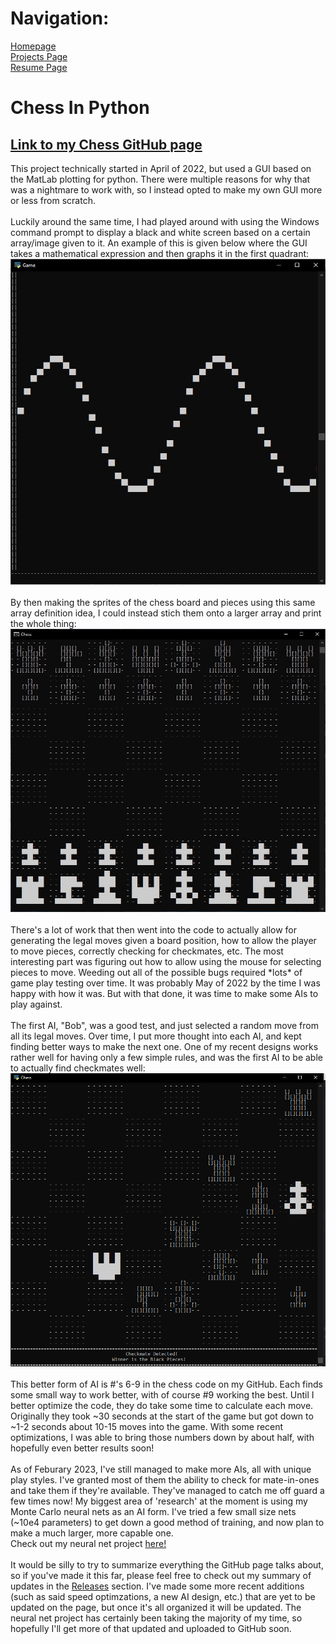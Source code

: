 <html>
<body>

  <div>
    <h1> Navigation: </h1>
    <p>
      <a href="https://scicapt.github.io"> Homepage </a>
      <br>
      <a href="https://scicapt.github.io/Projects"> Projects Page </a>
      <br>
      <a href="https://scicapt.github.io/Resume">Resume Page</a>
    </p>
  </div>
  
  <div>
  <h1>Chess In Python</h1>
    <h2><a href="https://github.com/SciCapt/Chess_Completed">Link to my Chess GitHub page</a></h2>
  <p>
    This project technically started in April of 2022, but used a GUI based on the MatLab plotting for python. There were multiple reasons for why that was a nightmare to work with, so I instead opted to make my own GUI more or less from scratch.
    <br><br>
    Luckily around the same time, I had played around with using the Windows command prompt to display a black and white screen based on a certain array/image given to it. An example of this is given below where the GUI takes a mathematical expression and then graphs it in the first quadrant:
    <br>
    <img src="./docs/assets/CmdSineWave.JPG">
    <br><br>
    By then making the sprites of the chess board and pieces using this same array definition idea, I could instead stich them onto a larger array and print the whole thing:
    <br>
    <img src="./docs/assets/Chess2.JPG">
    <br><br>
    There's a lot of work that then went into the code to actually allow for generating the legal moves given a board position, how to allow the player to move pieces, correctly checking for checkmates, etc. The most interesting part was figuring out how to allow using the mouse for selecting pieces to move. Weeding out all of the possible bugs required *lots* of game play testing over time. It was probably May of 2022 by the time I was happy with how it was. But with that done, it was time to make some AIs to play against.
    <br><br>
    The first AI, "Bob", was a good test, and just selected a random move from all its legal moves. Over time, I put more thought into each AI, and kept finding better ways to make the next one. One of my recent designs works rather well for having only a few simple rules, and was the first AI to be able to actually find checkmates well:
    <br>
    <img src="./docs/assets/Chess3.png">
    <br><br>
    This better form of AI is #'s 6-9 in the chess code on my GitHub. Each finds some small way to work better, with of course #9 working the best. Until I better optimize the code, they do take some time to calculate each move. Originally they took ~30 seconds at the start of the game but got down to ~1-2 seconds about 10-15 moves into the game. With some recent optimizations, I was able to bring those numbers down by about half, with hopefully even better results soon!
    <br><br>
    As of Feburary 2023, I've still managed to make more AIs, all with unique play styles. I've granted most of them the ability to check for mate-in-ones and take them if they're available. They've managed to catch me off guard a few times now! My biggest area of 'research' at the moment is using my Monte Carlo neural nets as an AI form. I've tried a few small size nets (~10e4 parameters) to get down a good method of training, and now plan to make a much larger, more capable one. 
    <br>
    Check out my neural net project <a href="https://github.com/SciCapt/Monte-Carlo-Neural-Nets">here!</a>
    <br><br>
    It would be silly to try to summarize everything the GitHub page talks about, so if you've made it this far, please feel free to check out my summary of updates in the <a href="https://github.com/SciCapt/Chess_Completed/releases">Releases</a> section. I've made some more recent additions (such as said speed optimzations, a new AI design, etc.) that are yet to be updated on the page, but once it's all organized it will be updated. The neural net project has certainly been taking the majority of my time, so hopefully I'll get more of that updated and uploaded to GitHub soon.
    
  </p>
  </div>
